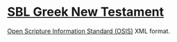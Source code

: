 [SBL Greek New Testament](http://sblgnt.com/)
=======================
[Open Scripture Information Standard (OSIS)](http://www.bibletechnologies.net/) XML format.
